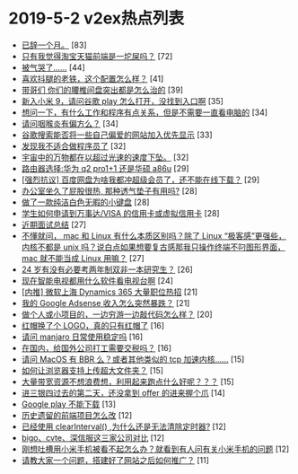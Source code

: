 # 2019-5-2 v2ex热点列表

+ [已辞一个月。](https://www.v2ex.com/t/560484#reply83) [83]
+ [只有我觉得淘宝天猫前端是一坨屎吗？](https://www.v2ex.com/t/560465#reply72) [72]
+ [被气哭了……](https://www.v2ex.com/t/560590#reply44) [44]
+ [喜欢抖腿的老铁，这个配置怎么样？](https://www.v2ex.com/t/560458#reply41) [41]
+ [带哥们 你们的腰椎间盘突出都是怎么治的](https://www.v2ex.com/t/560468#reply39) [39]
+ [新入小米 9，请问谷歌 play 怎么打开，没找到入口啊](https://www.v2ex.com/t/560505#reply35) [35]
+ [想问一下，有什么工作和程序有点关系，但是不需要一直看电脑的](https://www.v2ex.com/t/560481#reply34) [34]
+ [请问咽喉炎有偏方么？](https://www.v2ex.com/t/560537#reply34) [34]
+ [谷歌搜索能否将一些自己偏爱的网站加入优先显示](https://www.v2ex.com/t/560452#reply33) [33]
+ [发现我不适合做程序员了](https://www.v2ex.com/t/560479#reply32) [32]
+ [宇宙中的万物都在以超过光速的速度下坠。](https://www.v2ex.com/t/560570#reply32) [32]
+ [路由器选择:华为 q2 pro1+1 还是华硕 a86u](https://www.v2ex.com/t/560459#reply29) [29]
+ [[强烈抗议] 百度网盘为啥我都冲超级会员了，还不能在线下载？](https://www.v2ex.com/t/560488#reply29) [29]
+ [办公室坐久了屁股很热, 那种透气垫子有用吗?](https://www.v2ex.com/t/560462#reply28) [28]
+ [做了一款纯洁白色无暇的小键盘](https://www.v2ex.com/t/560476#reply28) [28]
+ [学生如何申请到万事达/VISA 的信用卡或虚拟信用卡](https://www.v2ex.com/t/560522#reply28) [28]
+ [近期面试总结](https://www.v2ex.com/t/560486#reply27) [27]
+ [不懂就问， mac 和 Linux 有什么本质区别吗？除了 Linux “极客感”更强些，内核不都是 unix 吗？说白点如果想要复古感那我只操作终端不叼图形界面， mac 就不能当成 Linux 用嘛？](https://www.v2ex.com/t/560504#reply27) [27]
+ [24 岁有没有必要考两年制双非一本研究生？](https://www.v2ex.com/t/560530#reply26) [26]
+ [现在智能电视都用什么软件看电视台啊](https://www.v2ex.com/t/560471#reply24) [24]
+ [[内推] 微软上海 Dynamics 365 大量职位热招](https://www.v2ex.com/t/560460#reply21) [21]
+ [我的 Google Adsense 收入怎么突然暴跌？](https://www.v2ex.com/t/560473#reply21) [21]
+ [做个人或小项目的，一边穷游一边敲代码怎么样？](https://www.v2ex.com/t/560574#reply20) [20]
+ [红帽换了个 LOGO，真的只有红帽了](https://www.v2ex.com/t/560466#reply16) [16]
+ [请问 manjaro 日常使用稳定吗](https://www.v2ex.com/t/560562#reply16) [16]
+ [在国内，给国外公司打工需要交税吗？](https://www.v2ex.com/t/560581#reply16) [16]
+ [请问 MacOS 有 BBR 么？或者其他类似的 tcp 加速内核……](https://www.v2ex.com/t/560477#reply15) [15]
+ [如何让浏览器支持上传超大文件夹？](https://www.v2ex.com/t/560495#reply15) [15]
+ [大量带宽资源不想浪费想，利用起来跑点什么好呢？？？](https://www.v2ex.com/t/560510#reply15) [15]
+ [进三银四过去的第二天，还没拿到 offer 的进来握个爪](https://www.v2ex.com/t/560532#reply14) [14]
+ [Google play 不能下载](https://www.v2ex.com/t/560457#reply13) [13]
+ [历史遗留的前端项目怎么改](https://www.v2ex.com/t/560489#reply12) [12]
+ [已经使用 clearInterval() ,为什么还是无法清除定时器?](https://www.v2ex.com/t/560499#reply12) [12]
+ [bigo、cvte、深信服这三家公司对比](https://www.v2ex.com/t/560559#reply12) [12]
+ [刚想吐槽用小米手机被看不起怎么办？就看到有人问有关小米手机的问题](https://www.v2ex.com/t/560601#reply12) [12]
+ [请教大家一个问题，搭建好了网站之后如何推广？](https://www.v2ex.com/t/560529#reply11) [11]
